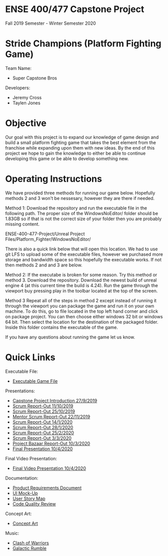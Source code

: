 # ENSE 400/477 Capstone Project
Fall 2019 Semester - Winter Semester 2020
# Stride Champions (Platform Fighting Game)
Team Name:
- Super Capstone Bros

Developers:
- Jeremy Cross
- Taylen Jones

# Objective
Our goal with this project is to expand our knowledge of game design and build a small platform fighting game that takes the best element from the franchise while expanding upon them with new ideas. By the end of this project we hope to gain the knowledge to either be able to continue developing this game or be able to develop something new.

# Operating Instructions
We have provided three methods for running our game below. Hopefully methods 2 and 3 won't be nessesary, however they are there if needed.

Method 1:
Download the repository and run the executable file in the following path. The proper size of the WindowsNoEditor/ folder should be 1.83GB so if that is not the correct size of your folder then you are probably missing content. 

ENSE-400-477-Project/Unreal Project Files/Platform_Fighter/WindowsNoEditor/

There is also a quick link below that will open this location. We had to use git LFS to upload some of the executable files, however we purchased more storage and bandwidth space so this hopefully the executable works. If not then methods 2 and and 3 are below.

Method 2:
If the executabe is broken for some reason. Try this method or method 3. Download the repository. Download the newest build of unreal engine 4 (at this current time the build is 4.24). Run the game through the viewport buy pressing play in the toolbar located at the top of the screen.

Method 3
Repeat all of the steps in method 2 except instead of running it through the viewport you can package the game and run it on your own machine. To do this, go to file located in the top left hand corner and click on package project. You can then choose either windows 32 bit or windows 64 bit. Then select the location for the destination of the packaged folder. Inside this folder contains the executable of the game.

If you have any questions about running the game let us know.

# Quick Links

Executable File:
* [Executable Game File](./Unreal%20Project%20Files/Platform_Fighter/WindowsNoEditor)

Presentations:
* [Capstone Project Introduction 27/9/2019](./Presentations/Sept%2027%202019%20-%20ENSE%20400_477%20Capstone%20Project%20Introductions.pdf)
* [Scrum Report-Out 11/10/2019](./Presentations/Oct%2011%202019%20-%20ENSE%20400%20Scrum%20Report-Out.pdf)
* [Scrum Report-Out 25/10/2019](./Presentations/Oct%2025%202019%20-%20ENSE%20400%20Scrum%20Report-Out.pdf)
* [Mentor Scrum Report-Out 22/11/2019](./Presentations/Nov%2022%202019%20-%20ENSE%20400%20Mentor%20Scrum%20Report-Out.pdf)
* [Scrum Report-Out 14/1/2020](./Presentations/Jan%2014%202020%20-%20ENSE%20477%20Scrum%20Report-Out.pdf)
* [Scrum Report-Out 28/1/2020](./Presentations/Jan%2028%202020%20-%20ENSE%20477%20Scrum%20Report-Out.pdf)
* [Scrum Report-Out 25/2/2020](./Presentations/Feb%2025%202020%20-%20ENSE%20477%20Scrum%20Report-Out.pdf)
* [Scrum Report-Out 3/3/2020](./Presentations/Mar%203%202020%20-%20ENSE%20477%20Scrum%20Report-Out.pdf)
* [Project Bazaar Report-Out 10/3/2020](./Presentations/Mar%2010%202020%20-%20ENSE%20477%20%20Project%20Bazaar%20Day%20Report-Out.pdf)
* [Final Presentation 10/4/2020](./Presentations/April%2010%202020%20-%20ENSE%20400_477%20Final%20Presentation.pdf)

Final Video Presentation:
* [Final Video Presentation 10/4/2020](./Presentations/Final%20Video%20Presentation.mp4)

Documentation:
* [Product Requirements Document](./Documents/Product%20Requirements.doc)
* [UI Mock-Up](./Documents/UI/Fighting%20Game%20UI.pdf)
* [User Story Map](./Documents/USM.pdf)
* [Code Quality Review](./Documents/Code%20Quality%20Review.pdf)

Concept Art: 
* [Concept Art](./Concept%20Art)

Music:
* [Clash of Warriors](./Music/Clash%20of%20Warriors)
* [Galactic Rumble](./Music/Galactic%20Rumble)

